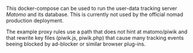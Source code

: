 This docker-compose can be used to run the user-data tracking server *Matomo* and its
database. This is currently not used by the official nomad production deployment.

The example proxy rules use a path that does not hint at matomo/piwik and that rewrite
key files (piwik.js, piwik.php) that cause many tracking events beeing blocked by
ad-blocker or similar browser plug-ins.